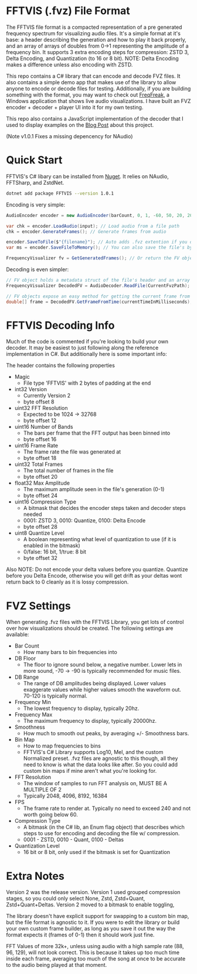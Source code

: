 # FFTVIS (.fvz) File Format
The FFTVIS file format is a compacted representation of a pre generated frequency spectrum for visualizing audio files. It's a simple format at it's base: a header describing the generation and how to play it back properly, and an array of arrays of doubles from 0->1 representing the amplitude of a frequency bin. It supports 3 extra encoding steps for compression: ZSTD 3, Delta Encoding, and Quantization (to 16 or 8 bit). NOTE: Delta Encoding makes a difference unless also encoding with ZSTD.

This repo contains a C# library that can encode and decode FVZ files. It also contains a simple demo app that makes use of the library to allow anyone to encode or decode files for testing. Additionally, if you are building something with the format, you may want to check out [FreqFreak](https://gtihub.com), a Windows application that shows live audio visualizations. I have built an FVZ encoder + decoder + player UI into it for my own testing.

This repo also contains a JavaScript implementation of the decoder that I used to display examples on the [Blog Post](https://epsirho.com/posts/fft-blog) about this project.

(Note v1.0.1 Fixes a missing depencency for NAudio)

# Quick Start
FFTVIS's C# libary can be installed from [Nuget](https://www.nuget.org/packages/FFTVIS/1.0.1). It relies on NAudio, FFTSharp, and ZstdNet.
```bash
dotnet add package FFTVIS --version 1.0.1
```

Encoding is very simple:
```C#
AudioEncoder encoder = new AudioEncoder(barCount, 0, 1, -60, 50, 20, 20000, 0, SpectrogramMapping.Normalized, res, fps, ct); // Create a new encoder

var chk = encoder.LoadAudio(input); // Load audio from a file path
chk = encoder.GenerateFrames(); // Generate frames from audio

encoder.SaveToFile($"{filename}"); // Auto adds .fvz extention if you don't
var ms = encoder.SaveFileToMemory(); // You can also save the file's bytes out to a MemoryStream

FrequencyVisualizer fv = GetGeneratedFrames(); // Or return the FV object with header info and frames array
```

Decoding is even simpler:
```C#
// FV object holds a metadata struct of the file's header and an array of frames
FrequencyVisualizer DecodedFV = AudioDecoder.ReadFile(CurrentFvzPath);

// FV objects expose an easy method for getting the current frame from the time in ms
double[] frame = DecodedFV.GetFrameFromTime(currentTimeInMilliseconds);
```


# FFTVIS Decoding Info
Much of the code is commented if you're looking to build your own decoder. It may be easiest to just following along the reference implementation in C#. But additionally here is some important info:

The header contains the following properties
- Magic
	- File type 'FFTVIS' with 2 bytes of padding at the end
- int32 Version
	- Currently Version 2
	- byte offset 8
- uint32 FFT Resolution
	- Expected to be 1024 -> 32768
	- byte offset 12
- uint16 Number of Bands
	- The bars per frame that the FFT output has been binned into
	- byte offset 16
- uint16 Frame Rate
	- The frame rate the file was generated at
	- byte offset 18
- uint32 Total Frames
	- The total number of frames in the file
	- byte offset 20
- float32 Max Amplitude
	- The maximum amplitude seen in the file's generation (0-1)
	- byte offset 24
- uint16 Compression Type
	- A bitmask that decides the encoder steps taken and decoder steps needed
	- 0001: ZSTD 3, 0010: Quantize, 0100: Delta Encode
	- byte offset 28
- uint8 Quantize Level
	- A boolean representing what level of quantization to use (if it is enabled in the bitmask)
	- 0/false: 16 bit, 1/true: 8 bit
	- byte offset 32

Also NOTE: Do not encode your delta values before you quantize. Quantize before you Delta Encode, otherwise you will get drift as your deltas wont return back to 0 cleanly as it is lossy compression.

# FVZ Settings
When generating .fvz files with the FFTVIS Library, you get lots of control over how visualizations should be created. The following settings are available:
- Bar Count
	- How many bars to bin frequencies into
- DB Floor
	- The floor to ignore sound below, a negative number. Lower lets in more sound, -70 -> -90 is typically recommended for music files.
- DB Range
	- The range of DB amplitudes being displayed. Lower values exaggerate values while higher values smooth the waveform out. 70-120 is typically normal.
- Frequency Min
	- The lowest frequency to display, typically 20hz.
- Frequency Max
	- The maximum frequency to display, typically 20000hz.
- Smoothness
	- How much to smooth out peaks, by averaging +/- Smoothness bars.
- Bin Map
	- How to map frequencies to bins 
	- FFTVIS's C# Library supports Log10, Mel, and the custom Normalized preset. .fvz files are agnostic to this though, all they need to know is what the data looks like after. So you could add custom bin maps if mine aren't what you're looking for.
- FFT Resolution
	- The window of samples to run FFT analysis on, MUST BE A MULTIPLE OF 2
	- Typically 2048, 4096, 8192, 16384
- FPS
	- The frame rate to render at. Typically no need to exceed 240 and not worth going below 60.
- Compression Type
	- A bitmask (in the C# lib, an Enum flag object) that describes which steps to use for encoding and decoding the file w/ compression.
	- 0001 - ZSTD, 0010 - Quant, 0100 - Deltas
- Quantization Level 
	- 16 bit or 8 bit, only used if the bitmask is set for Quantization

# Extra Notes
Version 2 was the release version. Version 1 used grouped compression stages, so you could only select None, Zstd, Zstd+Quant, Zstd+Quant+Deltas. Version 2 moved to a bitmask to enable toggling,

The library doesn't have explicit support for swapping to a custom bin map, but the file format is agnostic to it. If you were to edit the library or build your own custom frame builder, as long as you save it out the way the format expects it (frames of 0-1) then it should work just fine.

FFT Values of more 32k+, unless using audio with a high sample rate (88, 96, 129), will not look correct. This is because it takes up too much time inside each frame, averaging too much of the song at once to be accurate to the audio being played at that moment.